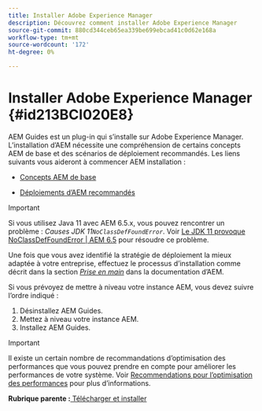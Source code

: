 ```yaml
---
title: Installer Adobe Experience Manager
description: Découvrez comment installer Adobe Experience Manager
source-git-commit: 880cd344ceb65ea339be699ebcad41c0d62e168a
workflow-type: tm+mt
source-wordcount: '172'
ht-degree: 0%

---
```


# Installer Adobe Experience Manager {#id213BCI020E8}

AEM Guides est un plug-in qui s’installe sur Adobe Experience Manager. L’installation d’AEM nécessite une compréhension de certains concepts AEM de base et des scénarios de déploiement recommandés. Les liens suivants vous aideront à commencer AEM installation :

- [Concepts AEM de base](https://helpx.adobe.com/experience-manager/6-5/sites/deploying/using/deploy.html#BasicConcepts)

- [Déploiements d’AEM recommandés](https://helpx.adobe.com/experience-manager/6-5/sites/deploying/using/recommended-deploys.html)


>[!IMPORTANT]
>
> Si vous utilisez Java 11 avec AEM 6.5.x, vous pouvez rencontrer un problème : *Causes JDK 11`NoClassDefFoundError`*. Voir [Le JDK 11 provoque NoClassDefFoundError \| AEM 6.5](https://helpx.adobe.com/experience-manager/kb/jdk-11-causes-noclassdeffounderror---aem-6-5.html) pour résoudre ce problème.

Une fois que vous avez identifié la stratégie de déploiement la mieux adaptée à votre entreprise, effectuez le processus d’installation comme décrit dans la section *[Prise en main](https://experienceleague.adobe.com/docs/experience-manager-65/deploying/deploying/deploy.html?lang=frl#GettingStarted)* dans la documentation d’AEM.

Si vous prévoyez de mettre à niveau votre instance AEM, vous devez suivre l’ordre indiqué :

1. Désinstallez AEM Guides.
1. Mettez à niveau votre instance AEM.
1. Installez AEM Guides.

>[!IMPORTANT]
>
> Il existe un certain nombre de recommandations d’optimisation des performances que vous pouvez prendre en compte pour améliorer les performances de votre système. Voir [Recommendations pour l’optimisation des performances](download-install-recommend-perf-optimiz.md#) pour plus d’informations.

**Rubrique parente :**[ Télécharger et installer](download-install.md)
